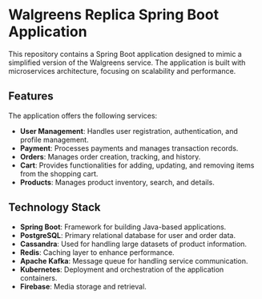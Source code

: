 # Walgreens Replica Spring Boot Application

This repository contains a Spring Boot application designed to mimic a simplified version of the Walgreens service. The application is built with microservices architecture, focusing on scalability and performance.

## Features

The application offers the following services:

- **User Management**: Handles user registration, authentication, and profile management.
- **Payment**: Processes payments and manages transaction records.
- **Orders**: Manages order creation, tracking, and history.
- **Cart**: Provides functionalities for adding, updating, and removing items from the shopping cart.
- **Products**: Manages product inventory, search, and details.

## Technology Stack

- **Spring Boot**: Framework for building Java-based applications.
- **PostgreSQL**: Primary relational database for user and order data.
- **Cassandra**: Used for handling large datasets of product information.
- **Redis**: Caching layer to enhance performance.
- **Apache Kafka**: Message queue for handling service communication.
- **Kubernetes**: Deployment and orchestration of the application containers.
- **Firebase**: Media storage and retrieval.

